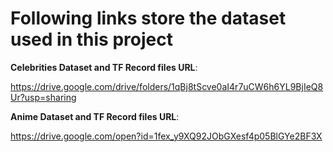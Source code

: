 # Following links store the dataset used in this project

**Celebrities Dataset and TF Record files URL**: 

https://drive.google.com/drive/folders/1qBj8tScve0aI4r7uCW6h6YL9BjIeQ8Ur?usp=sharing

**Anime Dataset and TF Record files URL**:

https://drive.google.com/open?id=1fex_y9XQ92JObGXesf4p05BlGYe2BF3X
